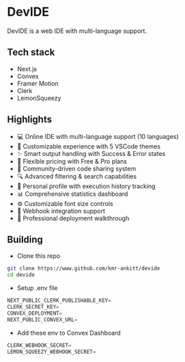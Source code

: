 # DevIDE

DevIDE is a web IDE with multi-language support.

## Tech stack

- Next.js
- Convex
- Framer Motion
- Clerk
- LemonSqueezy

## Highlights

- 💻 Online IDE with multi-language support (10 languages)
- 🎨 Customizable experience with 5 VSCode themes
- ✨ Smart output handling with Success & Error states
- 💎 Flexible pricing with Free & Pro plans
- 🤝 Community-driven code sharing system
- 🔍 Advanced filtering & search capabilities
- 👤 Personal profile with execution history tracking
- 📊 Comprehensive statistics dashboard
- ⚙️ Customizable font size controls
- 🔗 Webhook integration support
- 🌟 Professional deployment walkthrough

## Building

- Clone this repo

```bash
git clone https://www.github.com/kmr-ankitt/devide
cd devide
```

- Setup .env file

```ts
NEXT_PUBLIC_CLERK_PUBLISHABLE_KEY=
CLERK_SECRET_KEY=
CONVEX_DEPLOYMENT=
NEXT_PUBLIC_CONVEX_URL=
```

- Add these env to Convex Dashboard

```ts
CLERK_WEBHOOK_SECRET=
LEMON_SQUEEZY_WEBHOOK_SECRET=
```
